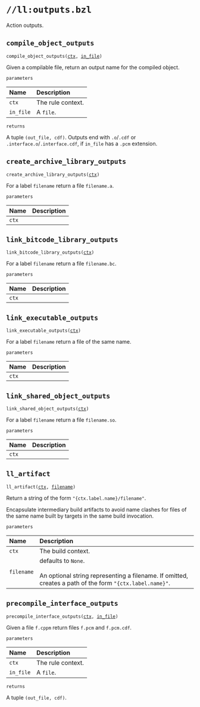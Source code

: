 # `//ll:outputs.bzl`

Action outputs.


<a id="compile_object_outputs"></a>

## `compile_object_outputs`

<pre><code>compile_object_outputs(<a href="#compile_object_outputs-ctx">ctx</a>, <a href="#compile_object_outputs-in_file">in_file</a>)</code></pre>
Given a compilable file, return an output name for the compiled object.

`parameters`

| Name  | Description |
| :---- | :---------- |
| <a id="compile_object_outputs-ctx"></a>`ctx` | The rule context.  |
| <a id="compile_object_outputs-in_file"></a>`in_file` | A <code>file</code>.  |

`returns`

A tuple `(out_file, cdf)`. Outputs end with `.o`/`.cdf` or
  `.interface.o`/`.interface.cdf`, if `in_file` has a `.pcm` extension.


<a id="create_archive_library_outputs"></a>

## `create_archive_library_outputs`

<pre><code>create_archive_library_outputs(<a href="#create_archive_library_outputs-ctx">ctx</a>)</code></pre>
For a label `filename` return a file `filename.a`.

`parameters`

| Name  | Description |
| :---- | :---------- |
| <a id="create_archive_library_outputs-ctx"></a>`ctx` |  |


<a id="link_bitcode_library_outputs"></a>

## `link_bitcode_library_outputs`

<pre><code>link_bitcode_library_outputs(<a href="#link_bitcode_library_outputs-ctx">ctx</a>)</code></pre>
For a label `filename` return a file `filename.bc`.

`parameters`

| Name  | Description |
| :---- | :---------- |
| <a id="link_bitcode_library_outputs-ctx"></a>`ctx` |  |


<a id="link_executable_outputs"></a>

## `link_executable_outputs`

<pre><code>link_executable_outputs(<a href="#link_executable_outputs-ctx">ctx</a>)</code></pre>
For a label `filename` return a file of the same name.

`parameters`

| Name  | Description |
| :---- | :---------- |
| <a id="link_executable_outputs-ctx"></a>`ctx` |  |


<a id="link_shared_object_outputs"></a>

## `link_shared_object_outputs`

<pre><code>link_shared_object_outputs(<a href="#link_shared_object_outputs-ctx">ctx</a>)</code></pre>
For a label `filename` return a file `filename.so`.

`parameters`

| Name  | Description |
| :---- | :---------- |
| <a id="link_shared_object_outputs-ctx"></a>`ctx` |  |


<a id="ll_artifact"></a>

## `ll_artifact`

<pre><code>ll_artifact(<a href="#ll_artifact-ctx">ctx</a>, <a href="#ll_artifact-filename">filename</a>)</code></pre>
Return a string of the form `"{ctx.label.name}/filename"`.

Encapsulate intermediary build artifacts to avoid name clashes for files of
the same name built by targets in the same build invocation.


`parameters`

| Name  | Description |
| :---- | :---------- |
| <a id="ll_artifact-ctx"></a>`ctx` | The build context.  |
| <a id="ll_artifact-filename"></a>`filename` |  defaults to `None`.<br><br>An optional string representing a filename. If omitted, creates a path of the form <code>"{ctx.label.name}"</code>.  |


<a id="precompile_interface_outputs"></a>

## `precompile_interface_outputs`

<pre><code>precompile_interface_outputs(<a href="#precompile_interface_outputs-ctx">ctx</a>, <a href="#precompile_interface_outputs-in_file">in_file</a>)</code></pre>
Given a file `f.cppm` return files `f.pcm` and `f.pcm.cdf`.

`parameters`

| Name  | Description |
| :---- | :---------- |
| <a id="precompile_interface_outputs-ctx"></a>`ctx` | The rule context.  |
| <a id="precompile_interface_outputs-in_file"></a>`in_file` | A <code>file</code>.  |

`returns`

A tuple `(out_file, cdf)`.
